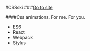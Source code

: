 #CSSski
###[Go to site](http://cssski.surge.sh)

####Css animations. For me. For you.

* ES6
* React
* Webpack
* Stylus


